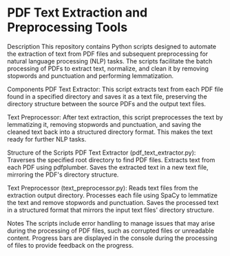 # PDF Text Extraction and Preprocessing Tools

Description
This repository contains Python scripts designed to automate the extraction of text from PDF files and subsequent preprocessing for natural language processing (NLP) tasks. The scripts facilitate the batch processing of PDFs to extract text, normalize, and clean it by removing stopwords and punctuation and performing lemmatization.

Components
PDF Text Extractor: This script extracts text from each PDF file found in a specified directory and saves it as a text file, preserving the directory structure between the source PDFs and the output text files.

Text Preprocessor: After text extraction, this script preprocesses the text by lemmatizing it, removing stopwords and punctuation, and saving the cleaned text back into a structured directory format. This makes the text ready for further NLP tasks.

Structure of the Scripts PDF Text Extractor (pdf_text_extractor.py):
Traverses the specified root directory to find PDF files.
Extracts text from each PDF using pdfplumber.
Saves the extracted text in a new text file, mirroring the PDF's directory structure.


Text Preprocessor (text_preprocessor.py):
Reads text files from the extraction output directory.
Processes each file using SpaCy to lemmatize the text and remove stopwords and punctuation.
Saves the processed text in a structured format that mirrors the input text files' directory structure.

Notes
The scripts include error handling to manage issues that may arise during the processing of PDF files, such as corrupted files or unreadable content.
Progress bars are displayed in the console during the processing of files to provide feedback on the progress.
